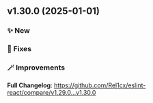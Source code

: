 ## v1.30.0 (2025-01-01)

<!-- ### 💥 Breaking Changes -->

### ✨ New

### 🐞 Fixes

### 🪄 Improvements

<!-- ### 📝 Changes you should be aware of -->

**Full Changelog**: https://github.com/Rel1cx/eslint-react/compare/v1.29.0...v1.30.0
